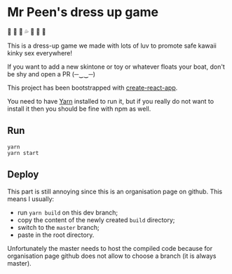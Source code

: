 # Mr Peen's dress up game

:peach: :sparkling_heart: :star2: :sweat_drops: :two_women_holding_hands: :kiss: :candy:

This is a dress-up game we made with lots of luv to promote safe kawaii kinky sex everywhere! 

If you want to add a new skintone or toy or whatever floats your boat, don't be shy and open a PR (─‿‿─)

This project has been bootstrapped with [create-react-app](https://github.com/facebookincubator/create-react-app).

You need to have [Yarn](https://yarnpkg.com/en/) installed to run it, but if you really do not want to install it then you should be fine with npm as well.

## Run

```
yarn
yarn start
```

## Deploy

This part is still annoying since this is an organisation page on github. This means I usually:

- run `yarn build` on this dev branch;
- copy the content of the newly created `build` directory;
- switch to the `master` branch;
- paste in the root directory.

Unfortunately the master needs to host the compiled code because for organisation page github does not allow to choose a branch (it is always master).
